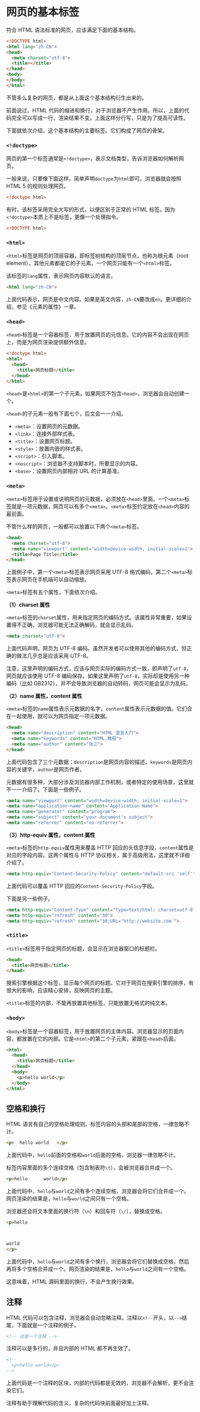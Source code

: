 # 网页的基本标签

符合 HTML 语法标准的网页，应该满足下面的基本结构。

```html
<!DOCTYPE html>
<html lang="zh-CN">
<head>
  <meta charset="utf-8">
  <title></title>
</head>
<body>
</body>
</html>
```

不管多么复杂的网页，都是从上面这个基本结构衍生出来的。

前面说过，HTML 代码的缩进和换行，对于浏览器不产生作用。所以，上面的代码完全可以写成一行，渲染结果不变。上面这样分行写，只是为了提高可读性。

下面就依次介绍，这个基本结构的主要标签。它们构成了网页的骨架。

### `<!doctype>`

网页的第一个标签通常是`<!doctype>`，表示文档类型，告诉浏览器如何解析网页。

一般来说，只要像下面这样，简单声明`doctype`为`html`即可。浏览器就会按照 HTML 5 的规则处理网页。

```html
<!doctype html>
```

有时，该标签采用完全大写的形式，以便区别于正常的 HTML 标签。因为`<!doctype>`本质上不是标签，更像一个处理指令。

```html
<!DOCTYPE html>
```

### `<html>`

`<html>`标签是网页的顶层容器，即标签树结构的顶层节点，也称为根元素（root element），其他元素都是它的子元素。一个网页只能有一个`<html>`标签。

该标签的`lang`属性，表示网页内容默认的语言。

```html
<html lang="zh-CN">
```

上面代码表示，网页是中文内容。如果是英文内容，`zh-CN`要改成`en`。更详细的介绍，参见《元素的属性》一章。

### `<head>`

`<head>`标签是一个容器标签，用于放置网页的元信息。它的内容不会出现在网页上，而是为网页渲染提供额外信息。

```html
<!doctype html>
<html>
  <head>
    <title>网页标题</title>
  </head>
</html>
```

`<head>`是`<html>`的第一个子元素。如果网页不包含`<head>`，浏览器会自动创建一个。

`<head>`的子元素一般有下面七个，后文会一一介绍。

- `<meta>`：设置网页的元数据。
- `<link>`：连接外部样式表。
- `<title>`：设置网页标题。
- `<style>`：放置内嵌的样式表。
- `<script>`：引入脚本。
- `<noscript>`：浏览器不支持脚本时，所要显示的内容。
- `<base>`：设置网页内部相对 URL 的计算基准。

### `<meta>`

`<meta>`标签用于设置或说明网页的元数据，必须放在`<head>`里面。一个`<meta>`标签就是一项元数据，网页可以有多个`<meta>`。`<meta>`标签约定放在`<head>`内容的最前面。

不管什么样的网页，一般都可以放置以下两个`<meta>`标签。

```html
<head>
  <meta charset="utf-8">
  <meta name="viewport" content="width=device-width, initial-scale=1">
  <title>Page Title</title>
</head>
```

上面例子中，第一个`<meta>`标签表示网页采用 UTF-8 格式编码，第二个`<meta>`标签表示网页在手机端可以自动缩放。

`<meta>`标签有五个属性，下面依次介绍。

**（1）charset 属性**

`<meta>`标签的`charset`属性，用来指定网页的编码方式。该属性非常重要，如果设置得不正确，浏览器可能无法正确解码，就会显示乱码。

```html
<meta charset="utf-8">
```

上面代码声明，网页为 UTF-8 编码。虽然开发者可以使用其他的编码方式，但正确的做法几乎总是应该采用 UTF-8。

注意，这里声明的编码方式，应该与网页实际的编码方式一致，即声明了`utf-8`，网页就应该使用 UTF-8 编码保存。如果这里声明了`utf-8`，实际却是使用另一种编码（比如 GB2312），并不会导致浏览器的自动转码，网页可能会显示为乱码。

**（2）name 属性，content 属性**

`<meta>`标签的`name`属性表示元数据的名字，`content`属性表示元数据的值。它们合在一起使用，就可以为网页指定一项元数据。

```html
<head>
  <meta name="description" content="HTML 语言入门">
  <meta name="keywords" content="HTML,教程">
  <meta name="author" content="张三">
</head>
```

上面代码包含了三个元数据：`description`是网页内容的描述，`keywords`是网页内容的关键字，`author`是网页作者。

元数据有很多种，大部分涉及浏览器内部工作机制，或者特定的使用场景，这里就不一一介绍了。下面是一些例子。

```html
<meta name="viewport" content="width=device-width, initial-scale=1">
<meta name="application-name" content="Application Name">
<meta name="generator" content="program">
<meta name="subject" content="your document's subject">
<meta name="referrer" content="no-referrer">
```

**（3）http-equiv 属性，content 属性**

`<meta>`标签的`http-equiv`属性用来覆盖 HTTP 回应的头信息字段，`content`属性是对应的字段内容。这两个属性与 HTTP 协议相关，属于高级用法，这里就不详细介绍了。

```html
<meta http-equiv="Content-Security-Policy" content="default-src 'self'">
```

上面代码可以覆盖 HTTP 回应的`Content-Security-Policy`字段。

下面是另一些例子。

```html
<meta http-equiv="Content-Type" content="Type=text/html; charset=utf-8">
<meta http-equiv="refresh" content="30">
<meta http-equiv="refresh" content="30;URL='http://website.com'">
```

### `<title>`

`<title>`标签用于指定网页的标题，会显示在浏览器窗口的标题栏。

```html
<head>
  <title>网页标题</title>
</head>
```

搜索引擎根据这个标签，显示每个网页的标题。它对于网页在搜索引擎的排序，有很大的影响，应该精心安排，反映网页的主题。

`<title>`标签的内部，不能再放置其他标签，只能放置无格式的纯文本。

### `<body>`

`<body>`标签是一个容器标签，用于放置网页的主体内容。浏览器显示的页面内容，都放置在它的内部。它是`<html>`的第二个子元素，紧跟在`<head>`后面。

```html
<html>
  <head>
    <title>网页标题</title>
  </head>
  <body>
    <p>hello world</p>
  </body>
</html>
```

## 空格和换行

HTML 语言有自己的空格处理规则。标签内容的头部和尾部的空格，一律忽略不计。

```html
<p>  hello world   </p>
```

上面代码中，`hello`前面的空格和`world`后面的空格，浏览器一律忽略不计。

标签内容里面的多个连续空格（包含制表符`\t`），会被浏览器合并成一个。

```html
<p>hello      world</p>
```

上面代码中，`hello`与`world`之间有多个连续空格，浏览器会将它们合并成一个。网页渲染的结果是，`hello`与`world`之间只有一个空格。

浏览器还会将文本里面的换行符（`\n`）和回车符（`\r`），替换成空格。

```html
<p>hello



world
</p>
```

上面代码中，`hello`与`world`之间有多个换行，浏览器会将它们替换成空格，然后再将多个空格合并成一个。网页渲染的结果是，`hello`与`world`之间有一个空格。

这意味着，HTML 源码里面的换行，不会产生换行效果。

## 注释

HTML 代码可以包含注释，浏览器会自动忽略注释。注释以`<!--`开头，以`-->`结尾，下面就是一个注释的例子。

```html
<!-- 这是一个注释 -->
```

注释可以是多行的，并且内部的 HTML 都不再生效了。

```html
<!--
  <p>hello world</p>
-->
```

上面代码是一个注释的区块，内部的代码都是无效的，浏览器不会解析，更不会渲染它们。

注释有助于理解代码的含义，复杂的代码块前面最好加上注释。

